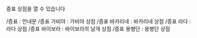
증표 상점을 열 수 있습니다

/증표						: 안내문
/증표 가비야			: 가비야 상점
/증표 바카리네		: 바카리네 상점
/증표 라다				: 라다 상점
/증표 바이보라		: 바이보라의 날개 상점
/증표 용병단			: 용병단 상점
